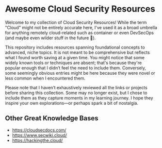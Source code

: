 # Awesome Cloud Security Resources

Welcome to my collection of Cloud Security Resources! While the term "Cloud" might not be entirely accurate here, I've used it as a broad umbrella for anything remotely cloud-related such as container or even DevSecOps (and maybe even wilder stuff in the future 🙂). 

This repository includes resources spanning foundational concepts to advanced, niche topics. It is not meant to be comprehensive but reflects what I found worth saving at a given time. You might notice that some widely known tools or techniques are absent; that's because they're popular enough that I didn’t feel the need to include them. Conversely, some seemingly obvious entries might be here because they were novel or less common when I encountered them. 

Please note that I haven’t exhaustively reviewed all the links or projects before sharing this collection. Some may no longer exist, but I chose to include them as they capture moments in my learning journey. I hope they inspire your own explorations—or perhaps spark a bit of nostalgia.

## Other Great Knowledge Bases

* <https://cloudsecdocs.com/>
* <https://www.secwiki.cloud/>
* <https://hackingthe.cloud/>
